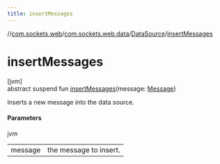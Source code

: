 ```yaml
---
title: insertMessages
---
```

//[com.sockets.web](../../../index.html)/[com.sockets.web.data](../index.html)/[DataSource](index.html)/[insertMessages](insert-messages.html)



# insertMessages



[jvm]\
abstract suspend fun [insertMessages](insert-messages.html)(message: [Message](../-message/index.html))



Inserts a new message into the data source.



#### Parameters


jvm

| | |
|---|---|
| message | the message to insert. |




